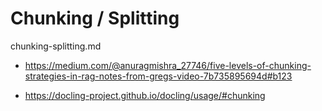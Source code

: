# Chunking / Splitting

chunking-splitting.md

*   https://medium.com/@anuragmishra_27746/five-levels-of-chunking-strategies-in-rag-notes-from-gregs-video-7b735895694d#b123


*   https://docling-project.github.io/docling/usage/#chunking